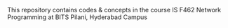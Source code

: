 This repository contains codes & concepts in the course IS F462 Network Programming at BITS Pilani, Hyderabad Campus